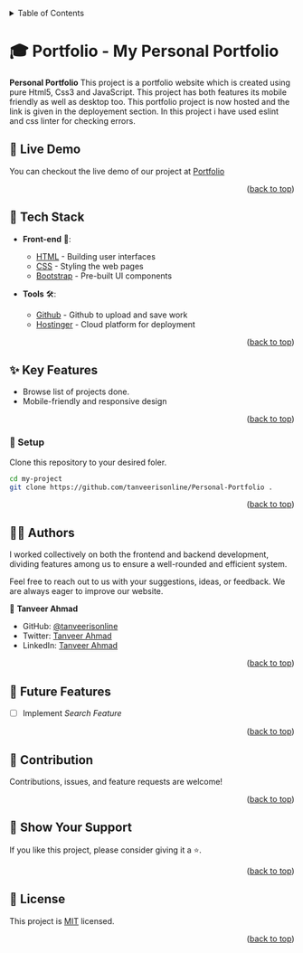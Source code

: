 <a name="readme-top"></a>

<details>
<summary>Table of Contents</summary>

- [🎓 Personal Portfolio Website ](#-Personal Portfolio )
  - [📸 Screenshots ](#-screenshots-)
  - [🚀 Live Demo](#-live-demo)
  - [📋 Kanban Board](#-kanban-board)
  - [🧰 Tech Stack ](#-tech-stack--)
  - [✨ Key Features ](#-key-features--)
  - [📘 Getting Started ](#-getting-started--)
    - [📂 Setup](#-setup)
    - [📥 Installation](#-installation)
  - [👨‍💻 Authors ](#-authors--)
  - [🎯 Future Features ](#-future-features--)
  - [🤝 Contribution ](#-contribution--)
  - [💖 Show Your Support ](#-show-your-support--)
  - [🙏 Acknowledgements](#-acknowledgements)
  - [📜 License ](#-license-)
  </details>

# 🎓 Portfolio - My Personal Portfolio <a name="about-project"></a>

**Personal Portfolio** This project is a portfolio website which is created using pure Html5, Css3 and JavaScript. This project has both features its mobile friendly as well as desktop too. This portfolio project is now hosted and the link is given in the deployement section. In this project i have used eslint and css linter for checking errors.

## 🚀 Live Demo

You can checkout the live demo of our project at [Portfolio](https://www.iamfullstackdev.com)

<p align="right">(<a href="#readme-top">back to top</a>)</p>

## 🧰 Tech Stack <a name="tech-stack"></a>

- **Front-end** 🎨:

  - [HTML](https://html.com/) - Building user interfaces
  - [CSS](https://www.css3.com/) - Styling the web pages
  - [Bootstrap](https://react-bootstrap.github.io/) - Pre-built UI components

- **Tools** 🛠:
  - [Github](https://github.com/) - Github to upload and save work
  - [Hostinger](https://hostinger.com/) - Cloud platform for deployment

<p align="right">(<a href="#readme-top">back to top</a>)</p>

## ✨ Key Features <a name="key-features"></a>

- Browse list of projects done.
- Mobile-friendly and responsive design

<p align="right">(<a href="#readme-top">back to top</a>)</p>

### 📂 Setup

Clone this repository to your desired foler.

```sh
cd my-project
git clone https://github.com/tanveerisonline/Personal-Portfolio .
```

<p align="right">(<a href="#readme-top">back to top</a>)</p>

## 👨‍💻 Authors <a name="author"></a>

I worked collectively on both the frontend and backend development, dividing features among us to ensure a well-rounded and efficient system.

Feel free to reach out to us with your suggestions, ideas, or feedback. We are always eager to improve our website.

👤 **Tanveer Ahmad**

- GitHub: [@tanveerisonline](https://github.com/tanveerisonline)
- Twitter: [Tanveer Ahmad](https://twitter.com/Tanveer98589023)
- LinkedIn: [Tanveer Ahmad](https://www.linkedin.com/in/tanveer-ahmad-899462211/)

<p align="right">(<a href="#readme-top">back to top</a>)</p>

## 🎯 Future Features <a name="future-features"></a>

- [ ] Implement _Search Feature_

<p align="right">(<a href="#readme-top">back to top</a>)</p>

## 🤝 Contribution <a name="contribution"></a>

Contributions, issues, and feature requests are welcome!

<p align="right">(<a href="#readme-top">back to top</a>)</p>

## 💖 Show Your Support <a name="support"></a>

If you like this project, please consider giving it a ⭐.

<p align="right">(<a href="#readme-top">back to top</a>)</p>

## 📜 License <a name="license"></a>

This project is [MIT](./LICENSE) licensed.

<p align="right">(<a href="#readme-top">back to top</a>)</p>
